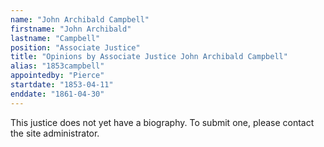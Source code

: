 ```yaml
---
name: "John Archibald Campbell"
firstname: "John Archibald"
lastname: "Campbell"
position: "Associate Justice"
title: "Opinions by Associate Justice John Archibald Campbell"
alias: "1853campbell"
appointedby: "Pierce"
startdate: "1853-04-11"
enddate: "1861-04-30"
---
```

This justice does not yet have a biography. To submit one, please contact the site administrator.

